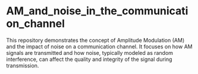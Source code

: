# AM_and_noise_in_the_communication_channel
This repository demonstrates the concept of Amplitude Modulation (AM) and the impact of noise on a communication channel. It focuses on how AM signals are transmitted and how noise, typically modeled as random interference, can affect the quality and integrity of the signal during transmission.

